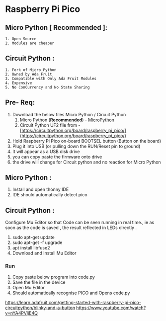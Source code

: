 # Raspberry Pi Pico
## Micro Python [ Recommended ]:
	1. Open Source
	2. Modules are cheaper 	
## Circuit Python : 
	1. Fork of Micro Python 
	2. Owned by Ada Fruit
	3. Compatible with Only Ada Fruit Modules
	4. Expensive 
	5. No ConCurrency and No State Sharing 
	
## Pre- Req:
1.  Download the below files Micro Python / Circuit Python
	1. Micro Python (**Recommended**) - [MicroPython](https://www.raspberrypi.com/documentation/microcontrollers/micropython.html#drag-and-drop-micropython)
	2. Circuit Python UF2 file from - [https://circuitpython.org/board/raspberry_pi_pico/](https://circuitpython.org/board/raspberry_pi_pico/)
2.  Hold  Raspberry Pi Pico on-board BOOTSEL button (Button on the board)
3.  Plug it into USB (or pulling down the RUN/Reset pin to ground)
4.  It will appear as a USB disk drive
5.  you can copy paste the firmware onto drive
6.  the drive will change for Circuit python and no reaction for Micro Python

## Micro  Python :
1. Install and open thonny IDE
2. IDE should automatically detect pico  


## Circuit Python :
Configure Mu Editor so that Code can be seen running in real time., ie as soon as the code is saved , the result reflected in LEDs directly .
1.  sudo apt-get update
2.  sudo apt-get -f upgrade
3.  apt install libfuse2
4.  Download and Install Mu Editor
### Run
1.  Copy paste below program into code.py
2.  Save the file in the device
3. Open Mu Editor
4.  Should automatically recognise PICO and Opens code.py



https://learn.adafruit.com/getting-started-with-raspberry-pi-pico-circuitpython/blinky-and-a-button
https://www.youtube.com/watch?v=nYA4PVljE4Q